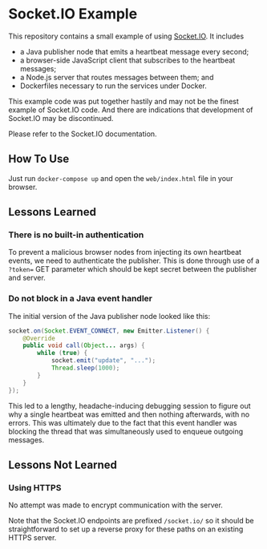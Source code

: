 # Socket.IO Example

This repository contains a small example of using [Socket.IO][]. It includes

[Socket.IO]: https://Socket.IO

 * a Java publisher node that emits a heartbeat message every second;
 * a browser-side JavaScript client that subscribes to the heartbeat messages;
 * a Node.js server that routes messages between them; and
 * Dockerfiles necessary to run the services under Docker.

This example code was put together hastily and may not be the finest example of Socket.IO code. And there are indications that development of Socket.IO may be discontinued.

Please refer to the Socket.IO documentation.


## How To Use

Just run `docker-compose up` and open the `web/index.html` file in your browser.


## Lessons Learned

### There is no built-in authentication

To prevent a malicious browser nodes from injecting its own heartbeat events, we need to authenticate the publisher. This is done through use of a `?token=` GET parameter which should be kept secret between the publisher and server.

### Do not block in a Java event handler

The initial version of the Java publisher node looked like this:

```java
socket.on(Socket.EVENT_CONNECT, new Emitter.Listener() {
    @Override
    public void call(Object... args) {
        while (true) {
            socket.emit("update", "...");
            Thread.sleep(1000);
        }
    }
});
```

This led to a lengthy, headache-inducing debugging session to figure out why a single heartbeat was emitted and then nothing afterwards, with no errors. This was ultimately due to the fact that this event handler was blocking the thread that was simultaneously used to enqueue outgoing messages.


## Lessons Not Learned

### Using HTTPS

No attempt was made to encrypt communication with the server.

Note that the Socket.IO endpoints are prefixed `/socket.io/` so it should be straightforward to set up a reverse proxy for these paths on an existing HTTPS server.
